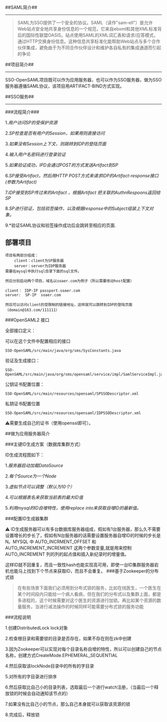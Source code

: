 ##SAML简介##

----------
>SAML为SSO提供了一个安全的协议。SAML（读作"sam-ell"）是允许Web站点安全地共享身份信息的一个规范，它来自ebxml和其他XML标准背后的国际性联盟OASIS。站点使用SAML的XML词汇表和请求/应答模式，通过HTTP交换身份信息。这种信息共享标准化能帮助Web站点与多个合作伙伴集成，避免由于为不同合作伙伴设计和维护各自私有的集成通道而引起的争论


##项目简介##

----------
SSO-OpenSAML项目既可以作为应用服务器，也可以作为SSO服务器，做为SSO服务器遵循SAML协议，该项目用ARTIFACT-BIND方式实现。


##SSO服务##

----------
###流程简介###


1.*用户访问SP的受保护资源*

2.*SP检查是否有用户的Session，如果用则直接访问*

3.*如果没有Session上下文，则跳转到IDP的登陆页面*

4.*输入用户名密码进行登录验证*

5.*如果验证成功，IPD会通过POST的方式发送Artifact到SP*

6.*SP接受Artifact，然后用HTTP POST方式来请求IDP的Artifact-response接口(参数为Artifact)*

7.*IDP接受到SP传过来的Artifact ，根据Artifact 把关联的AuthnRespoons返回给SP*

8.*SP进行验证，包括验签操作，以及根据response中的Subject组装上下文对象。*

9.*验证SAML协议和验签操作成功后会跳转至相应的页面.



## 部署项目

```
项目有两部分组成：
    client：client为SP服务器
    server：server为IDP服务器
需要在mysql中执行sql目录下面的sql文件。

然后分别启动两个项目，域名以soaer.com为例子（所以需要改动host配置）

client： IDP-IP passport.soaer.com
server:  SP-IP  soaer.com

然后可以访问client的受限制的链接地址，这样就可以跳转到IDP的登陆页面（domain@163.com/111111）
```

###OpenSAML2 接口

全部接口定义：

可以在这个文件中配置相应的接口

```
SSO-OpenSAML/src/main/java/org/sms/SysConstants.java
```

验证及生成接口：

```
SSO-OpenSAML/src/main/java/org/sms/opensaml/service/impl/SamlServiceImpl.java
```

公钥证书配置位置：

```
SSO-OpenSAML/src/main/resources/opensaml/SPSSODescriptor.xml
```

私钥证书配置位置

```
SSO-OpenSAML/src/main/resources/opensaml/IDPSSODescriptor.xml	
```

⚠️需要生成自己的证书（使用openssl即可）。

##做为应用服务器简介

###主键ID生成方案（数据库集群方式）



ID生成流程图如下：

1.*服务器启动加载DataSource*

2.*每个Source为一个Node*

3.*虚拟节点可以调整（默认为10个）*

4.*可以根据表名来获取当前表的最大ID值*

5.*利用mysql的ID自增特性，使用replace into来获取自增ID的最新值。*

###配置ID生成器集群

⚠️ ID生成服务器可以有多台数据库服务器组成，假如有1台服务器，那么久不需要设置增长的步长了，假如有N台服务器的话需要设置服务器自增ID的时候的步长是N。MYSQL 中 AUTO_INCRMENT_OFFSET 和
AUTO_INCREMENT_INCREMENT 这两个参数变量,就是用来控制 AUTO_INCREMENT 列的列的起点值和插入新纪录时的增量值。


这样ID就不回重复，而且一致性hash也能实现高可用，即使一台ID集群服务器宕机也能马上找到下个节点来获取ID，而且不会重复。
###基于Zookeeper的分布式锁

>在有些场景下面我们必须用到分布式锁的服务，比如在线医生，一个医生在某个时间段内只能给一个病人看病，但在我们的分布式以及集群上面，都是多进程的，这个时候需要对这个医生的资源进行加锁。再比如某个资源的数量服务，当进行减法操作的时候同样可能需要分布式锁的服务功能

###流程说明

1.创建DistributedLock lock对象

2.检查根目录和需要锁的目录是否存在，如果不存在则在zk中创建

3.因为Zookeeper可以实现对每个目录名称自增的特性，所以可以创建自己的节点名称，创建方式CreateMode.EPHEMERAL_SEQUENTIAL

4.然后获取该lockNode目录中的所有的字目录

5.对所有的字目录进行排序

6.然后获取比自己小的目录列表，选取最后一个进行watch注册，（当最后一个释放锁的时候会自动通知该节点的）

7.如果没有比自己小的节点，那么自己本身就可以获取该资源的锁

8.完成后，释放锁

